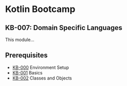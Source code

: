 # Kotlin Bootcamp
## KB-007: Domain Specific Languages
This module...

## Prerequisites
* [KB-000](../KB-000/index.md) Environment Setup
* [KB-001](../KB-001/index.md) Basics
* [KB-002](../KB-002/index.md) Classes and Objects
